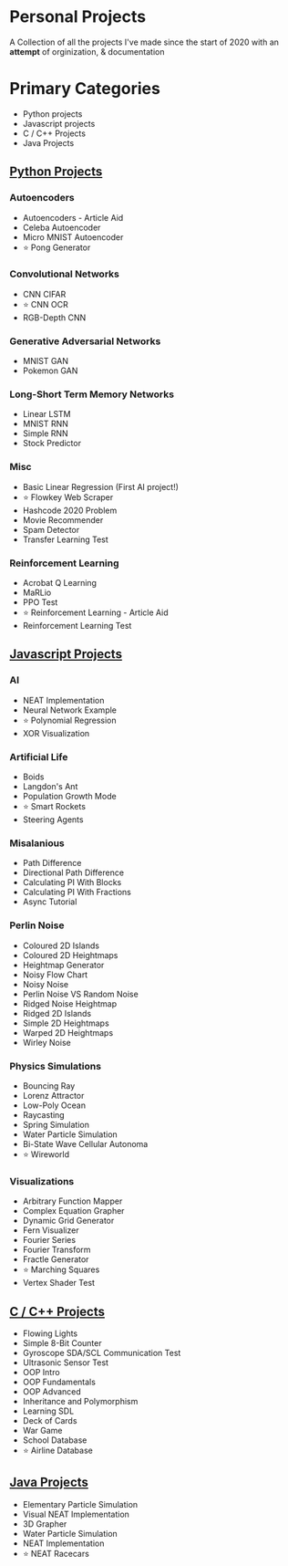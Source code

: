 # Personal Projects
 A Collection of all the projects I've made since the start of 2020 with an **attempt** of orginization, & documentation

# Primary Categories
- Python projects
- Javascript projects
- C / C++ Projects
- Java Projects

## [Python Projects](_Docs/Python.md)
### Autoencoders
- Autoencoders - Article Aid
- Celeba Autoencoder
- Micro MNIST Autoencoder
- :star: Pong Generator
### Convolutional Networks
- CNN CIFAR
- :star: CNN OCR
- RGB-Depth CNN
### Generative Adversarial Networks
- MNIST GAN
- Pokemon GAN
### Long-Short Term Memory Networks
- Linear LSTM
- MNIST RNN
- Simple RNN
- Stock Predictor
### Misc
- Basic Linear Regression (First AI project!)
- :star: Flowkey Web Scraper
- Hashcode 2020 Problem
- Movie Recommender
- Spam Detector
- Transfer Learning Test
### Reinforcement Learning
- Acrobat Q Learning
- MaRLio
- PPO Test
- :star: Reinforcement Learning - Article Aid
- Reinforcement Learning Test

## [Javascript Projects](_Docs/Javascript.md)
### AI
- NEAT Implementation
- Neural Network Example
- :star: Polynomial Regression
- XOR Visualization
### Artificial Life
- Boids
- Langdon's Ant
- Population Growth Mode
- :star: Smart Rockets
- Steering Agents
### Misalanious
- Path Difference
- Directional Path Difference
- Calculating PI With Blocks
- Calculating PI With Fractions
- Async Tutorial
### Perlin Noise
- Coloured 2D Islands
- Coloured 2D Heightmaps
- Heightmap Generator
- Noisy Flow Chart
- Noisy Noise
- Perlin Noise VS Random Noise
- Ridged Noise Heightmap
- Ridged 2D Islands
- Simple 2D Heightmaps
- Warped 2D Heightmaps
- Wirley Noise
### Physics Simulations
- Bouncing Ray
- Lorenz Attractor
- Low-Poly Ocean
- Raycasting
- Spring Simulation
- Water Particle Simulation
- Bi-State Wave Cellular Autonoma
- :star: Wireworld
### Visualizations
- Arbitrary Function Mapper
- Complex Equation Grapher
- Dynamic Grid Generator
- Fern Visualizer
- Fourier Series
- Fourier Transform
- Fractle Generator
- :star: Marching Squares
- Vertex Shader Test

## [C / C++ Projects](_Docs/C_C++.md)
- Flowing Lights
- Simple 8-Bit Counter
- Gyroscope SDA/SCL Communication Test
- Ultrasonic Sensor Test
- OOP Intro
- OOP Fundamentals
- OOP Advanced
- Inheritance and Polymorphism
- Learning SDL
- Deck of Cards
- War Game
- School Database
- :star: Airline Database

## [Java Projects](_Docs/Java.md)
- Elementary Particle Simulation
- Visual NEAT Implementation
- 3D Grapher
- Water Particle Simulation
- NEAT Implementation
- :star: NEAT Racecars
